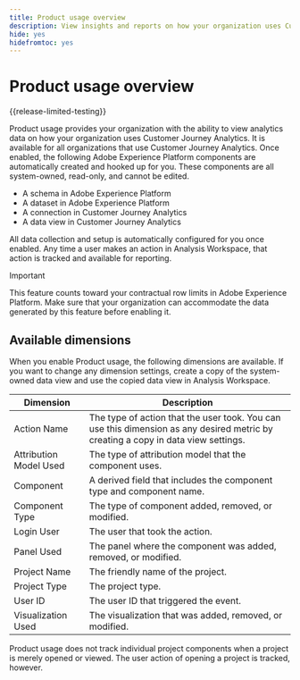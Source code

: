 ```yaml
---
title: Product usage overview
description: View insights and reports on how your organization uses Customer Journey Analytics.
hide: yes
hidefromtoc: yes
---
```

# Product usage overview

{{release-limited-testing}}

Product usage provides your organization with the ability to view analytics data on how your organization uses Customer Journey Analytics. It is available for all organizations that use Customer Journey Analytics. Once enabled, the following Adobe Experience Platform components are automatically created and hooked up for you. These components are all system-owned, read-only, and cannot be edited.

* A schema in Adobe Experience Platform
* A dataset in Adobe Experience Platform
* A connection in Customer Journey Analytics
* A data view in Customer Journey Analytics

All data collection and setup is automatically configured for you once enabled. Any time a user makes an action in Analysis Workspace, that action is tracked and available for reporting.

>[!IMPORTANT]
>
>This feature counts toward your contractual row limits in Adobe Experience Platform. Make sure that your organization can accommodate the data generated by this feature before enabling it.

## Available dimensions

When you enable Product usage, the following dimensions are available. If you want to change any dimension settings, create a copy of the system-owned data view and use the copied data view in Analysis Workspace.

| Dimension | Description |
| --- | --- |
| Action Name | The type of action that the user took. You can use this dimension as any desired metric by creating a copy in data view settings. |
| Attribution Model Used | The type of attribution model that the component uses. |
| Component | A derived field that includes the component type and component name. |
| Component Type | The type of component added, removed, or modified. |
| Login User | The user that took the action. |
| Panel Used | The panel where the component was added, removed, or modified. |
| Project Name | The friendly name of the project. |
| Project Type | The project type. |
| User ID | The user ID that triggered the event. |
| Visualization Used | The visualization that was added, removed, or modified. |

Product usage does not track individual project components when a project is merely opened or viewed. The user action of opening a project is tracked, however.
